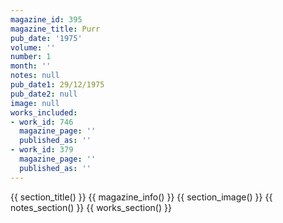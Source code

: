 ```yaml
---
magazine_id: 395
magazine_title: Purr
pub_date: '1975'
volume: ''
number: 1
month: ''
notes: null
pub_date1: 29/12/1975
pub_date2: null
image: null
works_included:
- work_id: 746
  magazine_page: ''
  published_as: ''
- work_id: 379
  magazine_page: ''
  published_as: ''
---
```


{{ section_title() }}
{{ magazine_info() }}
{{ section_image() }}
{{ notes_section() }}
{{ works_section() }}

